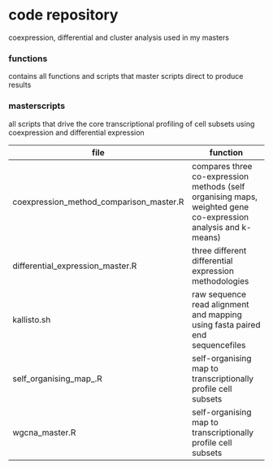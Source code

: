 # code repository

coexpression, differential and cluster analysis used in my masters

### functions

contains all functions and scripts that master scripts direct to produce results

### masterscripts

all scripts that drive the core transcriptional profiling of cell subsets using coexpression and differential expression

| file | function |
| ------ | ----------- |
| coexpression_method_comparison_master.R   | compares three co-expression methods (self organising maps, weighted gene co-expression analysis and k-means) |
| differential_expression_master.R | three different differential expression methodologies |
| kallisto.sh    | raw sequence read alignment and mapping using fasta paired end sequencefiles  |
| self_organising_map_.R    | self-organising map to transcriptionally profile cell subsets  |
| wgcna_master.R    | self-organising map to transcriptionally profile cell subsets  |




